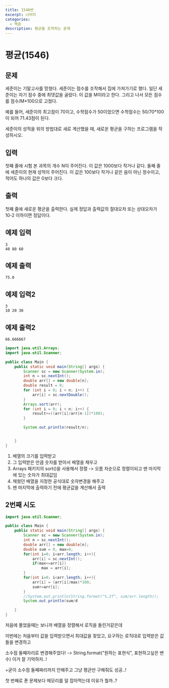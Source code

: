 ```yaml
---
title: 1546번
excerpt: 나머지
categories:
  - 백준
description: 평균을 조작하는 문제
---
```


# 평균(1546)

## 문제

세준이는 기말고사를 망쳤다. 세준이는 점수를 조작해서 집에 가져가기로 했다. 일단 세준이는 자기 점수 중에 최댓값을 골랐다. 이 값을 M이라고 한다. 그리고 나서 모든 점수를 점수/M\*100으로 고쳤다.

예를 들어, 세준이의 최고점이 70이고, 수학점수가 50이었으면 수학점수는 50/70\*100이 되어 71.43점이 된다.

세준이의 성적을 위의 방법대로 새로 계산했을 때, 새로운 평균을 구하는 프로그램을 작성하시오.

## 입력

첫째 줄에 시험 본 과목의 개수 N이 주어진다. 이 값은 1000보다 작거나 같다. 둘째 줄에 세준이의 현재 성적이 주어진다. 이 값은 100보다 작거나 같은 음이 아닌 정수이고, 적어도 하나의 값은 0보다 크다.

## 출력

첫째 줄에 새로운 평균을 출력한다. 실제 정답과 출력값의 절대오차 또는 상대오차가 10-2 이하이면 정답이다.

## 예제 입력

```
3
40 80 60
```

## 예제 출력

```
75.0
```

## 예제 입력2

```
3
10 20 30
```

## 예제 출력2

```
66.666667
```

```java
import java.util.Arrays;
import java.util.Scanner;

public class Main {
    public static void main(String[] args) {
        Scanner sc = new Scanner(System.in);
        int n = sc.nextInt();
        double arr[] = new double[n];
        double result = 0;
        for (int i = 0; i < n; i++) {
            arr[i] = sc.nextDouble();
        }
        Arrays.sort(arr);
        for (int i = 0; i < n; i++) {
            result+=((arr[i]/arr[n-1])*100);
        }

        System.out.println(result/n);


    }
}
```

1. 배열의 크기를 입력받고
2. 그 입력받은 만큼 숫자를 받아서 배열을 채우고
3. Arrays 패키지의 sort()을 사용해서 정렬 -> 오름 차순으로 정렬이되고 맨 마지막에 있는 숫자가 최대값임
4. 채웠던 배열을 지정한 공식대로 숫자변경을 해주고
5. 맨 마지막에 출력하기 전에 평균값을 계산해서 출력

## 2번째 시도

```java
import java.util.Scanner;

public class Main {
    public static void main(String[] args) {
        Scanner sc = new Scanner(System.in);
        int n = sc.nextInt();
        double arr[] = new double[n];
        double sum = 0, max=0;
        for(int i=0; i<arr.length; i++){
            arr[i] = sc.nextInt();
            if(max<=arr[i])
                max = arr[i];
        }
        for(int i=0; i<arr.length; i++){
            arr[i] = (arr[i]/max)*100;
            sum+=arr[i];
        }
        //System.out.println(String.format("%.2f", sum/arr.length));
        System.out.println(sum/d

    }
}
```

처음에 풀었을때는 보니까 배열을 정렬해서 로직을 돌린거같은데

이번에는 처음부터 값을 입력받으면서 최대값을 찾았고, 요구하는 로직대로 입력받은 값들을 변경하고

소수점 둘째자리로 변경해주었다! -> String.format("원하는 표현식", 표현하고싶은 변수) 이거 잘 기억하자..!

\+굳이 소수점 둘째짜리까지 안해주고 그냥 평균만 구해줘도 성공..!

첫 번째로 푼 문제보다 메모리를 덜 잡아먹는데 이유가 뭘까..?
